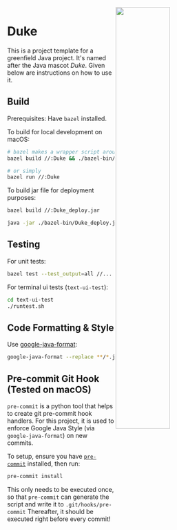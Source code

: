 <img src="https://user-images.githubusercontent.com/88638946/130622078-e049680c-7895-4725-ace0-49869574887c.png" width="50%" align="right">

# Duke

This is a project template for a greenfield Java project. It's named after the Java mascot _Duke_. Given below are instructions on how to use it.

## Build
Prerequisites: Have `bazel` installed.

To build for local development on macOS:
```bash
# bazel makes a wrapper script around the jar file.
bazel build //:Duke && ./bazel-bin/Duke

# or simply
bazel run //:Duke
```

To build jar file for deployment purposes:
```bash
bazel build //:Duke_deploy.jar

java -jar ./bazel-bin/Duke_deploy.jar
```

## Testing
For unit tests:
```bash
bazel test --test_output=all //...
```
For terminal ui tests (`text-ui-test`):
```bash
cd text-ui-test
./runtest.sh
```

## Code Formatting & Style
Use [google-java-format](https://github.com/google/google-java-format):
```bash
google-java-format --replace **/*.java # executes recursively
```

## Pre-commit Git Hook (Tested on macOS)
`pre-commit` is a python tool that helps to create git pre-commit hook handlers. For this project, it is used to enforce Google Java Style (via `google-java-format`) on new commits.

To setup, ensure you have [`pre-commit`](https://pre-commit.com/#install) installed, then run:
```bash
pre-commit install
```
This only needs to be executed once, so that `pre-commit` can generate the script and write it to `.git/hooks/pre-commit`
Thereafter, it should be executed right before every commit!
